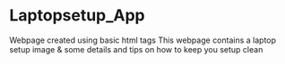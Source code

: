 # Laptopsetup_App

Webpage created using basic html tags
This webpage contains a laptop setup image & some details and tips on how to keep you setup clean
